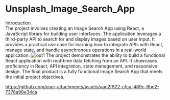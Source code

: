 # Unsplash_Image_Search_App
Introduction<br>
The project involves creating an Image Search App using React, a JavaScript 
library for building user interfaces. The application leverages a third-party API to 
search for and display images based on user input. It provides a practical use case 
for learning how to integrate APIs with React, manage state, and handle 
asynchronous operations in a real-world application.
![out1](https://github.com/user-attachments/assets/768f5482-eb4c-40fe-badd-02397c662394)
The project demonstrates the ability to build a functional React application with 
real-time data fetching from an API. It showcases proficiency in React, API 
integration, state management, and responsive design. The final product is a fully 
functional Image Search App that meets the initial project objectives.

https://github.com/user-attachments/assets/aac2f922-cfca-489c-8be2-7378a98e34ca

